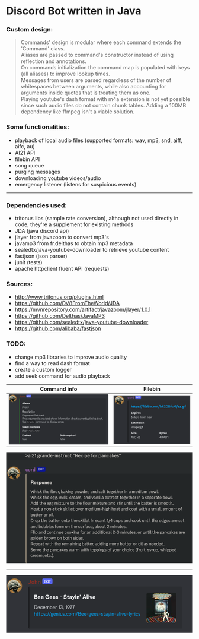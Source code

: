 # Discord Bot written in Java

### Custom design:
> Commands' design is modular where each command extends the 'Command' class. <br>
  Aliases are passed to command's constructor instead of using reflection and annotations. <br>
  On commands initialization the command map is populated with keys (all aliases) to improve lookup times. <br>
  Messages from users are parsed regardless of the number of whitespaces between arguments,
  while also accounting for arguments inside quotes that is treating them as one. <br>
  Playing youtube's dash format with m4a extension is not yet possible since such
  audio files do not contain chunk tables. Adding a 100MB dependency like ffmpeg isn't a viable solution.

### Some functionalities:

- playback of local audio files (supported formats: wav, mp3, snd, aiff, aifc, au)
- AI21 API
- filebin API
- song queue
- purging messages
- downloading youtube videos/audio
- emergency listener (listens for suspicious events)
***
### Dependencies used:
 - tritonus libs (sample rate conversion),
although not used directly in code, they're a supplement for existing methods
 - JDA (java discord api)
 - jlayer from javazoom to convert mp3's 
 - javamp3 from fr.delthas to obtain mp3 metadata 
 - sealedtx/java-youtube-downloader to retrieve youtube content
 - fastjson (json parser)
 - junit (tests)
 - apache httpclient fluent API (requests)

### Sources:
 - http://www.tritonus.org/plugins.html
 - https://github.com/DV8FromTheWorld/JDA
 - https://mvnrepository.com/artifact/javazoom/jlayer/1.0.1
 - https://github.com/Delthas/JavaMP3
 - https://github.com/sealedtx/java-youtube-downloader
 - https://github.com/alibaba/fastjson

### TODO:
- change mp3 libraries to improve audio quality
- find a way to read dash format
- create a custom logger
- add seek command for audio playback

|        Command info        |          Filebin           |
|:--------------------------:|:--------------------------:|
| ![](img/command_embed.png) | ![](img/filebin_embed.png) |

![ai21](img/ai21_embed.png)
***
![song](img/song_embed.png)